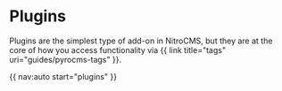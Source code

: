 # Plugins

Plugins are the simplest type of add-on in NitroCMS, but they are at the core of how you access functionality via {{ link title="tags" uri="guides/pyrocms-tags" }}.

{{ nav:auto start="plugins" }}
